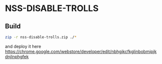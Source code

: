 # NSS-DISABLE-TROLLS

## Build

```bash
zip -r nss-disable-trolls.zip ./*
```

and deploy it here https://chrome.google.com/webstore/developer/edit/nbhgjkcfkglinbobmipjkdnjlnphgfek
